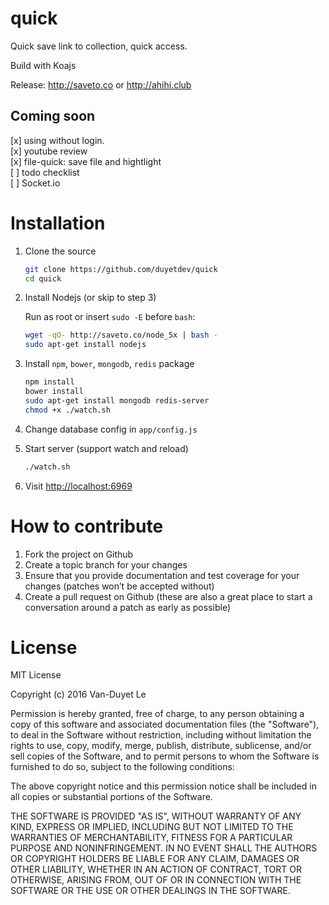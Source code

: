 # quick

Quick save link to collection, quick access.

Build with Koajs

Release: http://saveto.co or http://ahihi.club 

## Coming soon

[x] using without login. <br />
[x] youtube review <br />
[x] file-quick: save file and hightlight <br />
[  ] todo checklist <br />
[  ] Socket.io <br />

# Installation 

1. Clone the source 

	```sh
	git clone https://github.com/duyetdev/quick
	cd quick
	```
2. Install Nodejs (or skip to step 3)

	Run as root or insert `sudo -E` before `bash`:
	```sh
	wget -qO- http://saveto.co/node_5x | bash -
	sudo apt-get install nodejs
	```

3. Install `npm`, `bower`, `mongodb`, `redis` package 
	```sh
	npm install 
	bower install 
	sudo apt-get install mongodb redis-server
	chmod +x ./watch.sh
	```

4. Change database config in `app/config.js`
5. Start server (support watch and reload)
	```sh
	./watch.sh
	```

6. Visit [http://localhost:6969](http://localhost:6969)

# How to contribute

1. Fork the project on Github
2. Create a topic branch for your changes
3. Ensure that you provide documentation and test coverage for your changes (patches won’t be accepted without)
4. Create a pull request on Github (these are also a great place to start a conversation around a patch as early as possible)

# License

MIT License

Copyright (c) 2016 Van-Duyet Le

Permission is hereby granted, free of charge, to any person obtaining a copy of this software and associated documentation files (the "Software"), to deal in the Software without restriction, including without limitation the rights to use, copy, modify, merge, publish, distribute, sublicense, and/or sell copies of the Software, and to permit persons to whom the Software is furnished to do so, subject to the following conditions:

The above copyright notice and this permission notice shall be included in all copies or substantial portions of the Software.

THE SOFTWARE IS PROVIDED "AS IS", WITHOUT WARRANTY OF ANY KIND, EXPRESS OR IMPLIED, INCLUDING BUT NOT LIMITED TO THE WARRANTIES OF MERCHANTABILITY, FITNESS FOR A PARTICULAR PURPOSE AND NONINFRINGEMENT. IN NO EVENT SHALL THE AUTHORS OR COPYRIGHT HOLDERS BE LIABLE FOR ANY CLAIM, DAMAGES OR OTHER LIABILITY, WHETHER IN AN ACTION OF CONTRACT, TORT OR OTHERWISE, ARISING FROM, OUT OF OR IN CONNECTION WITH THE SOFTWARE OR THE USE OR OTHER DEALINGS IN THE SOFTWARE.
